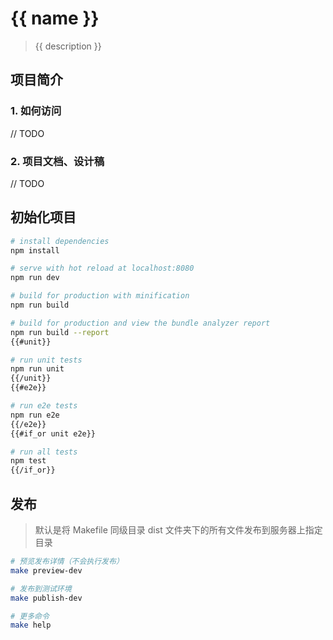 # {{ name }}

> {{ description }}

## 项目简介

### 1. 如何访问

// TODO

### 2. 项目文档、设计稿

// TODO

## 初始化项目

``` bash
# install dependencies
npm install

# serve with hot reload at localhost:8080
npm run dev

# build for production with minification
npm run build

# build for production and view the bundle analyzer report
npm run build --report
{{#unit}}

# run unit tests
npm run unit
{{/unit}}
{{#e2e}}

# run e2e tests
npm run e2e
{{/e2e}}
{{#if_or unit e2e}}

# run all tests
npm test
{{/if_or}}
```

## 发布

> 默认是将 Makefile 同级目录 dist 文件夹下的所有文件发布到服务器上指定目录

```bash
# 预览发布详情（不会执行发布）
make preview-dev

# 发布到测试环境
make publish-dev

# 更多命令
make help
```
